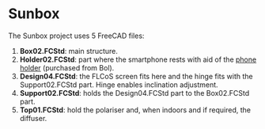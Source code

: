 # Sunbox

The Sunbox project uses 5 FreeCAD files:

1. **Box02.FCStd**: main structure.
2. **Holder02.FCStd**: part where the smartphone rests with aid of the [phone holder](https://www.bol.com/nl/nl/p/mobiele-telefoon-houder-zwart-voor-iphone-huawei-xiaomi-plastic-telefoon-stand-bureau-tablet-folding-stand-desktop/9200000130350751/) (purchased from Bol).
3. **Design04.FCStd**: the FLCoS screen fits here and the hinge fits with the Support02.FCStd part. Hinge enables inclination adjustment.
4. **Support02.FCStd**: holds the Design04.FCStd part to the Box02.FCStd part.
5. **Top01.FCStd**: hold the polariser and, when indoors and if required, the diffuser.

